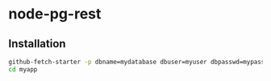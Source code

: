 # node-pg-rest

## Installation

```bash
github-fetch-starter -p dbname=mydatabase dbuser=myuser dbpasswd=mypassword -n myapp node-pg-rest-starter
cd myapp
```
